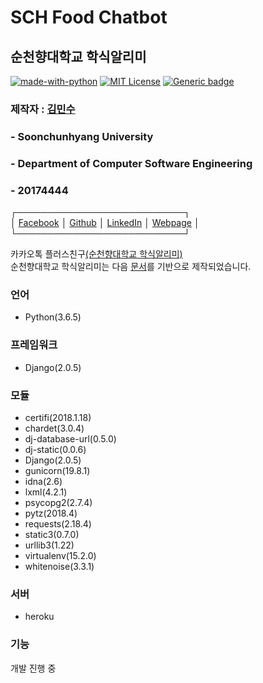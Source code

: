 SCH Food Chatbot
========================
순천향대학교 학식알리미<br/>
----------------------

[![made-with-python](https://img.shields.io/badge/Made%20with-Python-1f425f.svg)](https://www.python.org/)
[![MIT License](https://img.shields.io/badge/license-MIT-blue.svg)](https://opensource.org/licenses/MIT)
[![Generic badge](https://img.shields.io/badge/Developing-Progressing-green.svg)](https://shields.io/)

### 제작자 : [김민수](https://github.com/alstn2468)
### - Soonchunhyang University
### - Department of Computer Software Engineering
### - 20174444

┌───────────────────────────┐<br/>
│ [Facebook](https://www.facebook.com/profile.php?id=100003769223078) │
[Github](https://github.com/alstn2468) │
[LinkedIn](https://www.linkedin.com/in/minsu-kim-336289160/) │
[Webpage](https://kimminsu.ml) │<br/>
└───────────────────────────┘<br/>

카카오톡 플러스친구[(순천향대학교 학식알리미)](http://pf.kakao.com/_xggCxixl)<br/>
순천향대학교 학식알리미는 다음 [문서](https://github.com/plusfriend/auto_reply)를 기반으로 제작되었습니다.<br/>


### 언어
- Python(3.6.5)



### 프레임워크
- Django(2.0.5)



### 모듈
- certifi(2018.1.18)<br/>
- chardet(3.0.4)<br/>
- dj-database-url(0.5.0)<br/>
- dj-static(0.0.6)<br/>
- Django(2.0.5)<br/>
- gunicorn(19.8.1)<br/>
- idna(2.6)<br/>
- lxml(4.2.1)<br/>
- psycopg2(2.7.4)<br/>
- pytz(2018.4)<br/>
- requests(2.18.4)<br/>
- static3(0.7.0)<br/>
- urllib3(1.22)<br/>
- virtualenv(15.2.0)<br/>
- whitenoise(3.3.1)<br/>



### 서버
- heroku

### 기능
개발 진행 중
